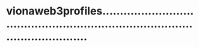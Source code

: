 # vionaweb3profiles......................................................................................................
